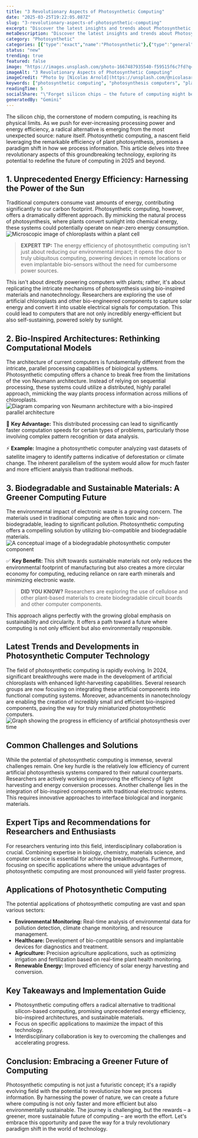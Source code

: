 ```yaml
---
title: "3 Revolutionary Aspects of Photosynthetic Computing"
date: "2025-03-25T19:22:05.087Z"
slug: "3-revolutionary-aspects-of-photosynthetic-computing"
excerpt: "Discover the latest insights and trends about Photosynthetic Computing. This comprehensive guide covers everything you need to know about Photosynthetic Computing in 2025."
metaDescription: "Discover the latest insights and trends about Photosynthetic Computing. This comprehensive guide covers everything you need to know about Photosynthetic Co..."
category: "Photosynthetic"
categories: [{"type":"exact","name":"Photosynthetic"},{"type":"general","name":"Biotechnology"},{"type":"medium","name":"Bioengineering"},{"type":"specific","name":"Artificial Photosynthesis"},{"type":"niche","name":"Light Harvesting"}]
status: "new"
trending: true
featured: false
image: "https://images.unsplash.com/photo-1667487935540-f59515f6c7fd?q=85&w=1200&fit=max&fm=webp&auto=compress"
imageAlt: "3 Revolutionary Aspects of Photosynthetic Computing"
imageCredit: "Photo by [Nicolas Arnold](https://unsplash.com/@nicolasarnold) on Unsplash"
keywords: ["photosynthetic computing", "photosynthesis computers", "plant-based computing", "bio-computing", "organic computing", "future of computing", "photosynthetic computer technology", "buy photosynthetic computer", "applications of photosynthetic computing", "how does photosynthetic computing work"]
readingTime: 5
socialShare: "\"Forget silicon chips – the future of computing might be powered by photosynthesis!  Imagine self-sustaining computers running on sunlight, revolutionizing energy efficiency and sustainability.\""
generatedBy: "Gemini"
---
```




The silicon chip, the cornerstone of modern computing, is reaching its physical limits.  As we push for ever-increasing processing power and energy efficiency, a radical alternative is emerging from the most unexpected source: nature itself.  Photosynthetic computing, a nascent field leveraging the remarkable efficiency of plant photosynthesis, promises a paradigm shift in how we process information.  This article delves into three revolutionary aspects of this groundbreaking technology, exploring its potential to redefine the future of computing in 2025 and beyond.

## 1. Unprecedented Energy Efficiency: Harnessing the Power of the Sun

Traditional computers consume vast amounts of energy, contributing significantly to our carbon footprint.  Photosynthetic computing, however, offers a dramatically different approach.  By mimicking the natural process of photosynthesis, where plants convert sunlight into chemical energy, these systems could potentially operate on near-zero energy consumption. ![Microscopic image of chloroplasts within a plant cell](https://images.unsplash.com/photo-1484807352052-23338990c6c6?q=85&w=1200&fit=max&fm=webp&auto=compress)

> **EXPERT TIP:** The energy efficiency of photosynthetic computing isn't just about reducing our environmental impact; it opens the door to truly ubiquitous computing, powering devices in remote locations or even implantable bio-sensors without the need for cumbersome power sources.

This isn't about directly powering computers with plants; rather, it's about replicating the intricate mechanisms of photosynthesis using bio-inspired materials and nanotechnology. Researchers are exploring the use of artificial chloroplasts and other bio-engineered components to capture solar energy and convert it into usable electrical signals for computation.  This could lead to computers that are not only incredibly energy-efficient but also self-sustaining, powered solely by sunlight.

## 2. Bio-Inspired Architectures: Rethinking Computational Models

The architecture of current computers is fundamentally different from the intricate, parallel processing capabilities of biological systems. Photosynthetic computing offers a chance to break free from the limitations of the von Neumann architecture.  Instead of relying on sequential processing, these systems could utilize a distributed, highly parallel approach, mimicking the way plants process information across millions of chloroplasts. ![Diagram comparing von Neumann architecture with a bio-inspired parallel architecture](https://images.unsplash.com/photo-1649959265040-2b87be9074e4?q=85&w=1200&fit=max&fm=webp&auto=compress)

🔑 **Key Advantage:** This distributed processing can lead to significantly faster computation speeds for certain types of problems, particularly those involving complex pattern recognition or data analysis.

⚡ **Example:** Imagine a photosynthetic computer analyzing vast datasets of satellite imagery to identify patterns indicative of deforestation or climate change. The inherent parallelism of the system would allow for much faster and more efficient analysis than traditional methods.

## 3. Biodegradable and Sustainable Materials: A Greener Computing Future

The environmental impact of electronic waste is a growing concern.  The materials used in traditional computing are often toxic and non-biodegradable, leading to significant pollution.  Photosynthetic computing offers a compelling solution by utilizing bio-compatible and biodegradable materials. ![A conceptual image of a biodegradable photosynthetic computer component](https://images.unsplash.com/photo-1712245833905-5057a4245271?q=85&w=1200&fit=max&fm=webp&auto=compress)

✅ **Key Benefit:** This shift towards sustainable materials not only reduces the environmental footprint of manufacturing but also creates a more circular economy for computing, reducing reliance on rare earth minerals and minimizing electronic waste.

> **DID YOU KNOW?**  Researchers are exploring the use of cellulose and other plant-based materials to create biodegradable circuit boards and other computer components.

This approach aligns perfectly with the growing global emphasis on sustainability and circularity.  It offers a path toward a future where computing is not only efficient but also environmentally responsible.

## Latest Trends and Developments in Photosynthetic Computer Technology

The field of photosynthetic computing is rapidly evolving.  In 2024, significant breakthroughs were made in the development of artificial chloroplasts with enhanced light-harvesting capabilities.  Several research groups are now focusing on integrating these artificial components into functional computing systems.  Moreover, advancements in nanotechnology are enabling the creation of incredibly small and efficient bio-inspired components, paving the way for truly miniaturized photosynthetic computers.  ![Graph showing the progress in efficiency of artificial photosynthesis over time](https://images.unsplash.com/photo-1634944902853-3e977c2de8b6?q=85&w=1200&fit=max&fm=webp&auto=compress)

## Common Challenges and Solutions

While the potential of photosynthetic computing is immense, several challenges remain.  One key hurdle is the relatively low efficiency of current artificial photosynthesis systems compared to their natural counterparts.  Researchers are actively working on improving the efficiency of light harvesting and energy conversion processes.  Another challenge lies in the integration of bio-inspired components with traditional electronic systems.  This requires innovative approaches to interface biological and inorganic materials.

## Expert Tips and Recommendations for Researchers and Enthusiasts

For researchers venturing into this field, interdisciplinary collaboration is crucial.  Combining expertise in biology, chemistry, materials science, and computer science is essential for achieving breakthroughs.  Furthermore, focusing on specific applications where the unique advantages of photosynthetic computing are most pronounced will yield faster progress.

## Applications of Photosynthetic Computing

The potential applications of photosynthetic computing are vast and span various sectors:

* **Environmental Monitoring:** Real-time analysis of environmental data for pollution detection, climate change monitoring, and resource management.
* **Healthcare:** Development of bio-compatible sensors and implantable devices for diagnostics and treatment.
* **Agriculture:** Precision agriculture applications, such as optimizing irrigation and fertilization based on real-time plant health monitoring.
* **Renewable Energy:** Improved efficiency of solar energy harvesting and conversion.

## Key Takeaways and Implementation Guide

* Photosynthetic computing offers a radical alternative to traditional silicon-based computing, promising unprecedented energy efficiency, bio-inspired architectures, and sustainable materials.
*  Focus on specific applications to maximize the impact of this technology.
*  Interdisciplinary collaboration is key to overcoming the challenges and accelerating progress.

## Conclusion: Embracing a Greener Future of Computing

Photosynthetic computing is not just a futuristic concept; it's a rapidly evolving field with the potential to revolutionize how we process information. By harnessing the power of nature, we can create a future where computing is not only faster and more efficient but also environmentally sustainable.  The journey is challenging, but the rewards – a greener, more sustainable future of computing – are worth the effort.  Let's embrace this opportunity and pave the way for a truly revolutionary paradigm shift in the world of technology.

